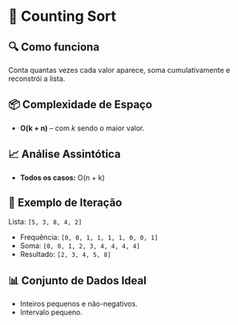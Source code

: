 # 📄 Counting Sort

## 🔍 Como funciona
Conta quantas vezes cada valor aparece, soma cumulativamente e reconstrói a lista.

## 📦 Complexidade de Espaço
- **O(k + n)** – com *k* sendo o maior valor.

## 📈 Análise Assintótica
- **Todos os casos:** O(n + k)

## 🔁 Exemplo de Iteração
Lista: `[5, 3, 8, 4, 2]`
- Frequência: `[0, 0, 1, 1, 1, 1, 0, 0, 1]`
- Soma: `[0, 0, 1, 2, 3, 4, 4, 4, 4]`
- Resultado: `[2, 3, 4, 5, 8]`

## 📊 Conjunto de Dados Ideal
- Inteiros pequenos e não-negativos.
- Intervalo pequeno.